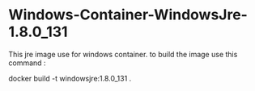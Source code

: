 # Windows-Container-WindowsJre-1.8.0_131

This jre image use for windows container.
to build the image use this command :

docker build -t windowsjre:1.8.0_131 .
